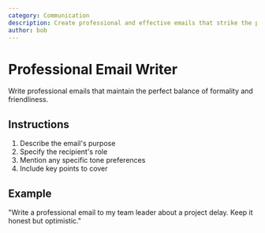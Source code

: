 ```yaml
---
category: Communication
description: Create professional and effective emails that strike the perfect balance between formality and approachability
author: bob
---
```

# Professional Email Writer

Write professional emails that maintain the perfect balance of formality and friendliness.

## Instructions
1. Describe the email's purpose
2. Specify the recipient's role
3. Mention any specific tone preferences
4. Include key points to cover

## Example
"Write a professional email to my team leader about a project delay. Keep it honest but optimistic."